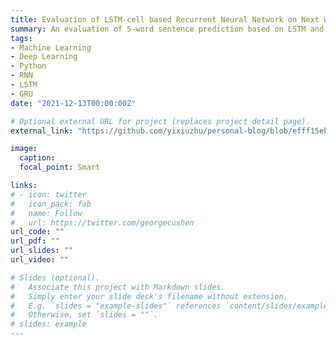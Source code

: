 ```yaml
---
title: Evaluation of LSTM-cell based Recurrent Neural Network on Next Word Prediction
summary: An evaluation of 5-word sentence prediction based on LSTM and GRU units.
tags:
- Machine Learning
- Deep Learning
- Python
- RNN
- LSTM
- GRU
date: "2021-12-13T00:00:00Z"

# Optional external URL for project (replaces project detail page).
external_link: "https://github.com/yixiuzhu/personal-blog/blob/efff15ebd5132da1484c13a2a9d632d37e64f42b/pdfs/CS523_RNN.pdf"

image:
  caption:
  focal_point: Smart

links:
# - icon: twitter
#   icon_pack: fab
#   name: Follow
#   url: https://twitter.com/georgecushen
url_code: ""
url_pdf: ""
url_slides: ""
url_video: ""

# Slides (optional).
#   Associate this project with Markdown slides.
#   Simply enter your slide deck's filename without extension.
#   E.g. `slides = "example-slides"` references `content/slides/example-slides.md`.
#   Otherwise, set `slides = ""`.
# slides: example
---
```


